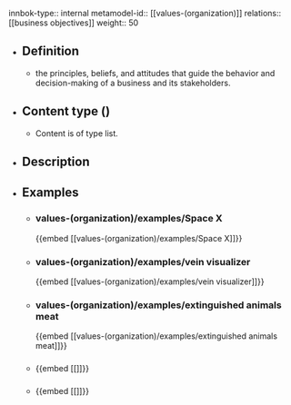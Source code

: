 innbok-type:: internal
metamodel-id:: [[values-(organization)]]
relations:: [[business objectives]]
weight:: 50

- ## Definition
  - the principles, beliefs, and attitudes that guide the behavior and decision-making of a business and its stakeholders.
- ## Content type ()
  - Content is of type list.
  
- ## Description
- ## Examples
  - ### values-(organization)/examples/Space X
    {{embed [[values-(organization)/examples/Space X]]}}
  - ### values-(organization)/examples/vein visualizer
    {{embed [[values-(organization)/examples/vein visualizer]]}}
  - ### values-(organization)/examples/extinguished animals meat
    {{embed [[values-(organization)/examples/extinguished animals meat]]}}
  - ### 
    {{embed [[]]}}
  - ### 
    {{embed [[]]}}
  

